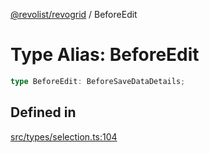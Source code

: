 [@revolist/revogrid](README.md) / BeforeEdit

# Type Alias: BeforeEdit

```ts
type BeforeEdit: BeforeSaveDataDetails;
```

## Defined in

[src/types/selection.ts:104](https://github.com/revolist/revogrid/blob/7c04a51ec5214ac7292502c14a49e3fb70d452cb/src/types/selection.ts#L104)
